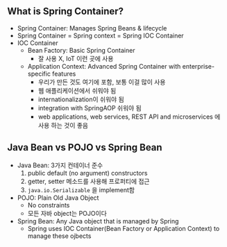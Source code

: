 ## What is Spring Container?

- Spring Container: Manages Spring Beans & lifecycle
- Spring Container = Spring context = Spring IOC Container
- IOC Container
    - Bean Factory: Basic Spring Container
        - 잘 사용 X, IoT 이런 곳에 사용
    - Application Context: Advanced Spring Container with enterprise-specific features
        - 우리가 만든 것도 여기에 포함, 보통 이걸 많이 사용
        - 웹 애플리케이션에서 쉬워야 됨
        - internationalization이 쉬워야 됨
        - integration with SpringAOP 쉬워야 됨
        - web applications, web services, REST API and microservices 에 사용 하는 것이 좋음

## Java Bean vs POJO vs Spring Bean

- Java Bean: 3가지 컨테이너 준수
    1. public default (no argument) constructors
    2. getter, setter 메소드를 사용해 프로퍼티에 접근
    3. `java.io.Serializable` 을 implement함
- POJO: Plain Old Java Object
    - No constraints
    - 모든 자바 object는 POJO이다
- Spring Bean: Any Java object that is managed by Spring
    - Spring uses IOC Container(Bean Factory or Application Context) to manage these ojbects